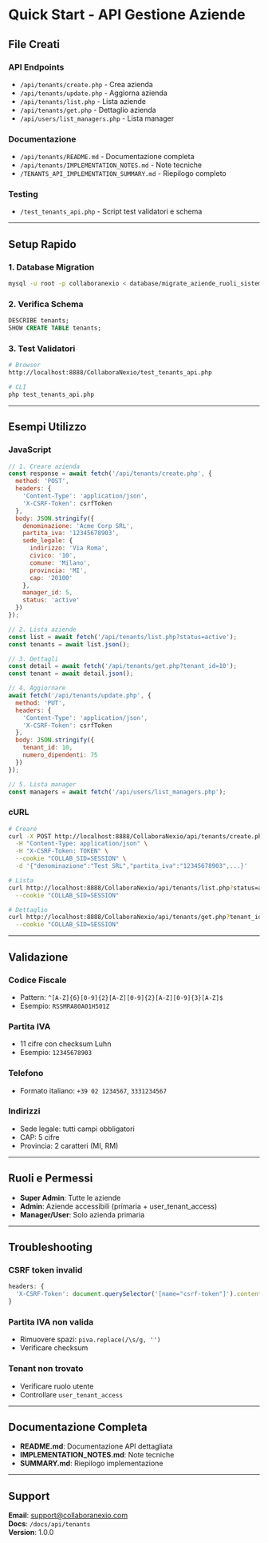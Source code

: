 # Quick Start - API Gestione Aziende

## File Creati

### API Endpoints
- `/api/tenants/create.php` - Crea azienda
- `/api/tenants/update.php` - Aggiorna azienda
- `/api/tenants/list.php` - Lista aziende
- `/api/tenants/get.php` - Dettaglio azienda
- `/api/users/list_managers.php` - Lista manager

### Documentazione
- `/api/tenants/README.md` - Documentazione completa
- `/api/tenants/IMPLEMENTATION_NOTES.md` - Note tecniche
- `/TENANTS_API_IMPLEMENTATION_SUMMARY.md` - Riepilogo completo

### Testing
- `/test_tenants_api.php` - Script test validatori e schema

---

## Setup Rapido

### 1. Database Migration

```bash
mysql -u root -p collaboranexio < database/migrate_aziende_ruoli_sistema.sql
```

### 2. Verifica Schema

```sql
DESCRIBE tenants;
SHOW CREATE TABLE tenants;
```

### 3. Test Validatori

```bash
# Browser
http://localhost:8888/CollaboraNexio/test_tenants_api.php

# CLI
php test_tenants_api.php
```

---

## Esempi Utilizzo

### JavaScript

```javascript
// 1. Creare azienda
const response = await fetch('/api/tenants/create.php', {
  method: 'POST',
  headers: {
    'Content-Type': 'application/json',
    'X-CSRF-Token': csrfToken
  },
  body: JSON.stringify({
    denominazione: 'Acme Corp SRL',
    partita_iva: '12345678903',
    sede_legale: {
      indirizzo: 'Via Roma',
      civico: '10',
      comune: 'Milano',
      provincia: 'MI',
      cap: '20100'
    },
    manager_id: 5,
    status: 'active'
  })
});

// 2. Lista aziende
const list = await fetch('/api/tenants/list.php?status=active');
const tenants = await list.json();

// 3. Dettagli
const detail = await fetch('/api/tenants/get.php?tenant_id=10');
const tenant = await detail.json();

// 4. Aggiornare
await fetch('/api/tenants/update.php', {
  method: 'PUT',
  headers: {
    'Content-Type': 'application/json',
    'X-CSRF-Token': csrfToken
  },
  body: JSON.stringify({
    tenant_id: 10,
    numero_dipendenti: 75
  })
});

// 5. Lista manager
const managers = await fetch('/api/users/list_managers.php');
```

### cURL

```bash
# Creare
curl -X POST http://localhost:8888/CollaboraNexio/api/tenants/create.php \
  -H "Content-Type: application/json" \
  -H "X-CSRF-Token: TOKEN" \
  --cookie "COLLAB_SID=SESSION" \
  -d '{"denominazione":"Test SRL","partita_iva":"12345678903",...}'

# Lista
curl http://localhost:8888/CollaboraNexio/api/tenants/list.php?status=active \
  --cookie "COLLAB_SID=SESSION"

# Dettaglio
curl http://localhost:8888/CollaboraNexio/api/tenants/get.php?tenant_id=10 \
  --cookie "COLLAB_SID=SESSION"
```

---

## Validazione

### Codice Fiscale
- Pattern: `^[A-Z]{6}[0-9]{2}[A-Z][0-9]{2}[A-Z][0-9]{3}[A-Z]$`
- Esempio: `RSSMRA80A01H501Z`

### Partita IVA
- 11 cifre con checksum Luhn
- Esempio: `12345678903`

### Telefono
- Formato italiano: `+39 02 1234567`, `3331234567`

### Indirizzi
- Sede legale: tutti campi obbligatori
- CAP: 5 cifre
- Provincia: 2 caratteri (MI, RM)

---

## Ruoli e Permessi

- **Super Admin**: Tutte le aziende
- **Admin**: Aziende accessibili (primaria + user_tenant_access)
- **Manager/User**: Solo azienda primaria

---

## Troubleshooting

### CSRF token invalid
```javascript
headers: {
  'X-CSRF-Token': document.querySelector('[name="csrf-token"]').content
}
```

### Partita IVA non valida
- Rimuovere spazi: `piva.replace(/\s/g, '')`
- Verificare checksum

### Tenant non trovato
- Verificare ruolo utente
- Controllare `user_tenant_access`

---

## Documentazione Completa

- **README.md**: Documentazione API dettagliata
- **IMPLEMENTATION_NOTES.md**: Note tecniche
- **SUMMARY.md**: Riepilogo implementazione

---

## Support

**Email**: support@collaboranexio.com  
**Docs**: `/docs/api/tenants`  
**Version**: 1.0.0
